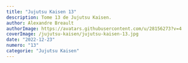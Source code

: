```yaml
---
title: "Jujutsu Kaisen 13"
description: Tome 13 de Jujutsu Kaisen.
author: Alexandre Breault
authorImage: https://avatars.githubusercontent.com/u/28156273?v=4
coverImage: /jujutsu-kaisen/jujutsu-kaisen-13.jpg
date: "2022-12-23"
numero: "13"
categorie: "Jujutsu Kaisen"
---
```

